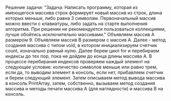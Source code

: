 Решение задачи:
"Задача: Написать программу, которая из имеющегося массива строк формирует новый массив из строк, длина которых меньше, либо равна 3 символам. Первоначальный массив можно ввести с клавиатуры, либо задать на старте выполнения алгоритма. При решении не рекомендуется пользоваться коллекциями, лучше обойтись исключительно массивами."
Объявляем массив A размером 9. Объявляем массив B размером с массив A. Далее - метод создания массива с типом void,  в котором инициализируем счетчик count, изначально равный нулю. Далее берем цикл for и перебираем индексы до тех пор, пока не дойдем до конца длины массива А.
В процессе перебирания индексов проверяем каждый элемент на следующее условие: количество символов меньше или равно трем, если да, то выводим элемент в консоль, если нет, прибавляем счетчик и берем следующий элемент. 
Затем описываем метод вывода массива в консоль PrintArray, затем, собственно, вызываем метод создания массива и методы печати массива А (для наглядности) и массива B на консоль.